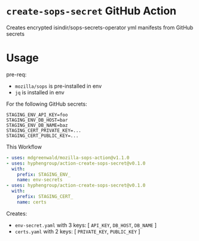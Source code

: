 # `create-sops-secret` GitHub Action

Creates encrypted isindir/sops-secrets-operator yml manifests from GitHub secrets

# Usage

pre-req:
- `mozilla/sops` is pre-installed in env
- `jq` is installed in env

For the following GitHub secrets:

```
STAGING_ENV_API_KEY=foo
STAGING_ENV_DB_HOST=bar
STAGING_ENV_DB_NAME=baz
STAGING_CERT_PRIVATE_KEY=...
STAGING_CERT_PUBLIC_KEY=...
```

This Workflow

```yaml
- uses: mdgreenwald/mozilla-sops-action@v1.1.0
- uses: hyphengroup/action-create-sops-secret@v0.1.0
  with: 
    prefix: STAGING_ENV_
    name: env-secrets
- uses: hyphengroup/action-create-sops-secret@v0.1.0
  with: 
    prefix: STAGING_CERT_
    name: certs
```

Creates:
- `env-secret.yaml` with 3 keys: [ `API_KEY`, `DB_HOST`, `DB_NAME` ]
- `certs.yaml` with 2 keys: [ `PRIVATE_KEY`, `PUBLIC_KEY` ]
